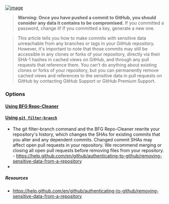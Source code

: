 [![image](https://user-images.githubusercontent.com/6130520/71724766-1c1c2500-2df7-11ea-805d-c0be983a0596.png)](https://help.github.com/en/github/authenticating-to-github/removing-sensitive-data-from-a-repository)
>**Warning: Once you have pushed a commit to GitHub, you should consider any data it contains to be compromised.** If you committed a password, change it! If you committed a key, generate a new one.

>This article tells you how to make commits with sensitive data unreachable from any branches or tags in your GitHub repository. However, it's important to note that those commits may still be accessible in any clones or forks of your repository, directly via their SHA-1 hashes in cached views on GitHub, and through any pull requests that reference them. You can't do anything about existing clones or forks of your repository, but you can permanently remove cached views and references to the sensitive data in pull requests on GitHub by contacting GitHub Support or GitHub Premium Support.

### Options

#### [Using BFG Repo-Cleaner](https://rtyley.github.io/bfg-repo-cleaner/)

#### [Using `git filter-branch`](https://help.github.com/en/github/authenticating-to-github/removing-sensitive-data-from-a-repository#using-filter-branch)
* The git filter-branch command and the BFG Repo-Cleaner rewrite your repository's history, which changes the SHAs for existing commits that you alter and any dependent commits. Changed commit SHAs may affect open pull requests in your repository. We recommend merging or closing all open pull requests before removing files from your repository. - https://help.github.com/en/github/authenticating-to-github/removing-sensitive-data-from-a-repository
* 

##### Resources
* https://help.github.com/en/github/authenticating-to-github/removing-sensitive-data-from-a-repository
